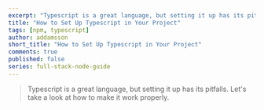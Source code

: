 ```yaml
---
excerpt: "Typescript is a great language, but setting it up has its pitfalls. Let's take a look at how to make it work properly."
title: "How to Set Up Typescript in Your Project"
tags: [npm, typescript]
author: addamsson
short_title: "How to Set Up Typescript in Your Project"
comments: true
published: false
series: full-stack-node-guide
---
```


> Typescript is a great language, but setting it up has its pitfalls. Let's take a look at how to make it work properly.

